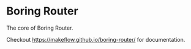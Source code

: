 # Boring Router

The core of Boring Router.

Checkout https://makeflow.github.io/boring-router/ for documentation.
